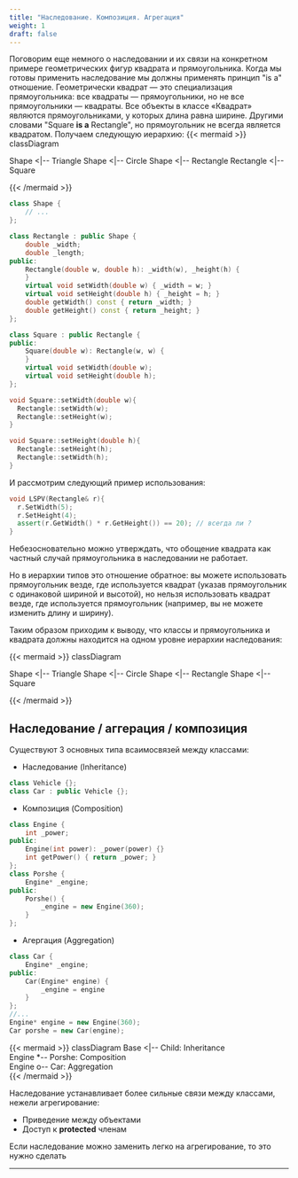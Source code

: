 ```yaml
---
title: "Наследование. Композиция. Агрегация"
weight: 1
draft: false
---
```


Поговорим еще немного о наследовании и их связи на конкретном примере геометрических фигур квадрата и прямоугольника. Когда мы готовы применить наследование мы должны применять принцип "is a" отношение. Геометрически квадрат — это специализация прямоугольника: все квадраты — прямоугольники, но не все прямоугольники — квадраты. Все объекты в классе «Квадрат» являются прямоугольниками, у которых длина равна ширине. Другими словами "Square **is a** Rectangle", но прямоугольник не всегда является квадратом. Получаем следующую иерархию:
{{< mermaid >}}
classDiagram

Shape <|-- Triangle
Shape <|-- Circle
Shape <|-- Rectangle
Rectangle <|-- Square
    
{{< /mermaid >}}

```cpp
class Shape {
    // ...
};

class Rectangle : public Shape {
    double _width;
    double _length;
public:
    Rectangle(double w, double h): _width(w), _height(h) {        
    }
    virtual void setWidth(double w) { _width = w; }
    virtual void setHeight(double h) { _height = h; }
    double getWidth() const { return _width; }
    double getHeight() const { return _height; }
};

class Square : public Rectangle {
public:
    Square(double w): Rectangle(w, w) {        
    }
    virtual void setWidth(double w);
    virtual void setHeight(double h);
};

void Square::setWidth(double w){
  Rectangle::setWidth(w);
  Rectangle::setHeight(w);
}

void Square::setHeight(double h){
  Rectangle::setHeight(h);
  Rectangle::setWidth(h);
}
```

И рассмотрим следующий пример использования:
```cpp
void LSPV(Rectangle& r){
  r.SetWidth(5);
  r.SetHeight(4);
  assert(r.GetWidth() * r.GetHeight()) == 20); // всегда ли ?
}
```

Небезосновательно можно утверждать, что обощение квадрата как частный случай прямоугольника в наследовании не работает. 

Но в иерархии типов это отношение обратное: вы можете использовать прямоугольник везде, где используется квадрат (указав прямоугольник с одинаковой шириной и высотой), но нельзя использовать квадрат везде, где используется прямоугольник (например, вы не можете изменить длину и ширину).

Таким образом приходим к выводу, что классы и прямоугольника и квадрата должны находится на одном уровне иерархии наследования:

{{< mermaid >}}
classDiagram

Shape <|-- Triangle
Shape <|-- Circle
Shape <|-- Rectangle
Shape <|-- Square
    
{{< /mermaid >}}

## Наследование / аггерация / композиция
Существуют 3 основных типа всаимосвязей между классами:
* Наследование (Inheritance)
```cpp
class Vehicle {};
class Car : public Vehicle {};
```
* Композиция (Composition)
```cpp
class Engine {
    int _power;
public:
    Engine(int power): _power(power) {}
    int getPower() { return _power; }
};
class Porshe {
    Engine* _engine;
public:
    Porshe() {
        _engine = new Engine(360);
    }
};
```
* Агергация (Aggregation)
```cpp
class Car {
    Engine* _engine;
public:
    Car(Engine* engine) {
        _engine = engine
    }
};
//...
Engine* engine = new Engine(360);
Car porshe = new Car(engine);
```

{{< mermaid >}}
classDiagram
Base <|-- Child: Inheritance   
Engine *-- Porshe: Composition   
Engine o-- Car: Aggregation   
{{< /mermaid >}}

Наследование устанавливает более сильные связи между классами, нежели агрегирование:
* Приведение между объектами
* Доступ к **protected** членам

Если наследование можно заменить легко на агрегирование, то это нужно сделать

---